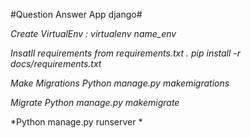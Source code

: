 #Question Answer App django#

*Create VirtualEnv :  virtualenv name_env*

*Insatll requirements from requirements.txt . pip install -r docs/requirements.txt*

*Make Migrations Python manage.py makemigrations*

*Migrate Python manage.py makemigrate*

*Python manage.py runserver *

